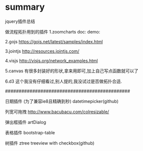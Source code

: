 # summary
jquery插件总结


做流程拓扑用到的插件
1.zoomcharts
doc:
demo:

2.gojs
https://gojs.net/latest/samples/index.html

3.jointjs
http://resources.jointjs.com/

4.visjs
http://visjs.org/network_examples.html

5.canvas
有很多封装好的形状,拿来用即可,加上自己写点函数就可以了

6.d3
这个我没有仔细看过,别人提的,我没试过是否做拓扑合适.

##############################################

日期插件 (为了兼容ie8且精确到秒)
datetimepicker(github)

列宽可拖拽
http://www.bacubacu.com/colresizable/


弹出框插件
artDialog

表格插件
bootstrap-table

树插件
ztree
treeview with checkbox(github)
